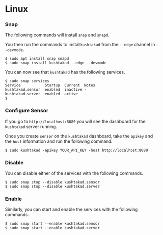 # Linux

### Snap

The following commands will install `snap` and `snapd`.

You then run the commands to install`kushtakad` from the `--edge` channel in `--devmode`. 

```text
$ sudo apt install snap snapd
$ sudo snap install kushtakad --edge --devmode
```

You can now see that `kushtakad` has the following services.

```text
$ sudo snap services
Service           Startup  Current  Notes
kushtakad.sensor  enabled  inactive -
kushtakad.server  enabled  active   -
$
```

### Configure Sensor

If you go to `http://localhost:8080` you will see the dashboard for the `kushtakad` server running.  
  
Once you create `sensor` on the `kushtakad` dashboard, take the `apikey` and the `host` information and run the following command.

```text
$ sudo kushtakad -apikey YOUR_API_KEY -host http://localhost:8080
```

### Disable

You can disable either of the  services with the following commands.

```text
$ sudo snap stop --disable kushtakad.sensor
$ sudo snap stop --disable kushtakad.server
```

### Enable

Similarly, you can start and enable the services with the following commands.

```text
$ sudo snap start --enable kushtakad.sensor
$ sudo snap start --enable kushtakad.server
```

